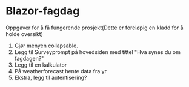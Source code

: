 # Blazor-fagdag
Oppgaver for å få fungerende prosjekt(Dette er foreløpig en kladd for å holde oversikt)
1. Gjør menyen collapsable.
2. Legg til Surveyprompt på hovedsiden med tittel "Hva synes du om fagdagen?"
3. Legg til en kalkulator
4. På weatherforecast hente data fra yr
5. Ekstra, legg til autentisering?
